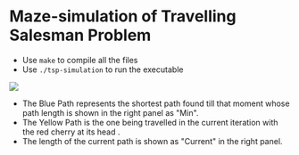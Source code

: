 # Maze-simulation of Travelling Salesman Problem

* Use ```make``` to compile all the files
* Use ```./tsp-simulation``` to run the executable

![](https://github.com/arch1902/maze-simulation/blob/main/data/tsp.png)

* The Blue Path represents the shortest path found till that moment whose path length is shown in the right panel as "Min".
* The Yellow Path is the one being travelled in the current iteration with the red cherry at its head .
* The length of the current path is shown as "Current" in the right panel.
